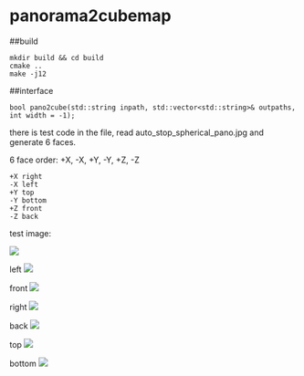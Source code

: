 # panorama2cubemap

##build

    mkdir build && cd build
    cmake ..
    make -j12


##interface

    bool pano2cube(std::string inpath, std::vector<std::string>& outpaths, int width = -1);

there is test code in the file, read auto_stop_spherical_pano.jpg and generate 6 faces.

6 face order: +X, -X, +Y, -Y, +Z, -Z

    +X right
    -X left
    +Y top 
    -Y bottom
    +Z front
    -Z back


test image:

<img src="src/auto_stop_spherical_pano.jpg"/>

left
<img src="src/correct_result/auto_stop_spherical_pano1.png"/>

front
<img src="src/correct_result/auto_stop_spherical_pano4.png"/>

right
<img src="src/correct_result/auto_stop_spherical_pano0.png"/>

back
<img src="src/correct_result/auto_stop_spherical_pano5.png"/>

top
<img src="src/correct_result/auto_stop_spherical_pano2.png"/>

bottom
<img src="src/correct_result/auto_stop_spherical_pano3.png"/>

